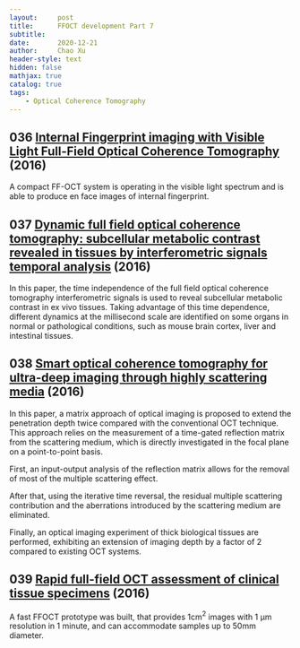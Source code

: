 ```yaml
---
layout:     post
title:      FFOCT development Part 7
subtitle:   
date:       2020-12-21
author:     Chao Xu
header-style: text
hidden: false
mathjax: true
catalog: true
tags:
    - Optical Coherence Tomography
---
```


## 036 [Internal Fingerprint imaging with Visible Light Full-Field Optical Coherence Tomography](https://doi.org/10.1364/TRANSLATIONAL.2016.TTh1B.4) (2016)

A compact FF-OCT system is operating in the visible light spectrum and is able to produce en face images of internal fingerprint.

## 037 [Dynamic full field optical coherence tomography: subcellular metabolic contrast revealed in tissues by interferometric signals temporal analysis](https://doi.org/10.1364/boe.7.001511) (2016)

In this paper, the time independence of the full field optical coherence tomography interferometric signals is used to reveal subcellular metabolic contrast in ex vivo tissues. Taking advantage of this time dependence, different dynamics at the millisecond scale are identified on some organs in normal or pathological conditions, such as mouse brain cortex, liver and intestinal tissues.

## 038 [Smart optical coherence tomography for ultra-deep imaging through highly scattering media](https://doi.org/10.1126/sciadv.1600370) (2016)

In this paper, a matrix approach of optical imaging is proposed to extend the penetration depth twice compared with the conventional OCT technique. This approach relies on the measurement of a time-gated reflection matrix from the scattering medium, which is directly investigated in the focal plane on a point-to-point basis.

First, an input-output analysis of the reflection matrix allows for the removal of most of the multiple scattering effect. 

After that, using the iterative time reversal, the residual multiple scattering contribution and the aberrations introduced by the scattering medium are eliminated. 

Finally, an optical imaging experiment of thick biological tissues are performed, exhibiting an extension of imaging depth by a factor of 2 compared to existing OCT systems. 

## 039 [Rapid full-field OCT assessment of clinical tissue specimens](https://doi.org/10.1117/12.2210935) (2016)

A fast FFOCT prototype was built, that provides 1cm$^2$ images with 1 µm resolution in 1 minute, and can accommodate samples up to 50mm diameter.

